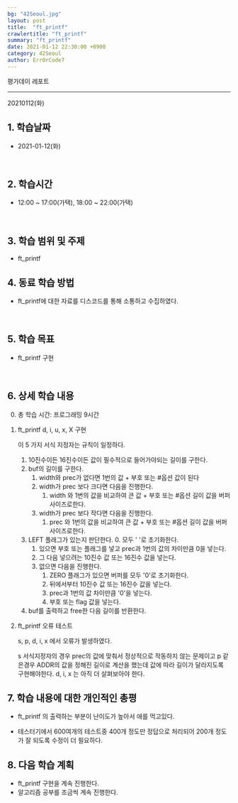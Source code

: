 ```yaml
---
bg: "42Seoul.jpg"
layout: post
title:  "ft_printf"
crawlertitle: "ft_printf"
summary: "ft_printf"
date: 2021-01-12 22:30:00 +0900
category: 42Seoul
author: Err0rCode7
---
```


평가데이 레포트

---

20210112(화)

## 1. 학습날짜

- 2021-01-12(화)
<br>

## 2. 학습시간

- 12:00 ~ 17:00(가택), 18:00 ~ 22:00(가택)
<br>

## 3. 학습 범위 및 주제

- ft_printf

## 4. 동료 학습 방법

- ft_printf에 대한 자료를 디스코드를 통해 소통하고 수집하였다.
<br>

## 5. 학습 목표

- ft_printf 구현

<br>

## 6. 상세 학습 내용

0. 총 학습 시간: 프로그래밍 9시간

1. ft_printf d, i, u, x, X 구현

	이 5 가지 서식 지정자는 규칙이 일정하다.

	1. 10진수이든 16진수이든 값이 필수적으로 들어가야되는 길이를 구한다.
	2. buf의 길이를 구한다.
		1. width와 prec가 없다면 1번의 값 + 부호 또는 #옵션 값이 된다
		2. width가 prec 보다 크다면 다음을 진행한다.
			1. width 와 1번의 값을 비교하여 큰 값 + 부호 또는 #옵션 길이 값을 버퍼 사이즈로한다.
		3. width가 prec 보다 작다면 다음을 진행한다.
			1. prec 와 1번의 값을 비교하여 큰 값 + 부호 또는 #옵션 길이 값을 버퍼 사이즈로한다.
	3. LEFT 플래그가 있는지 판단한다.
		0. 모두 ' '로 초기화한다.
		1. 있으면 부호 또는 플래그를 넣고 prec과 1번의 값의 차이만큼 0을 넣는다.
		2. 그 다음 넣으려는 10진수 값 또는 16진수 값을 넣는다.
		2. 없으면 다음을 진행한다.
			1. ZERO 플래그가 있으면 버퍼를 모두 '0'로 초기화한다.
			2. 뒤에서부터 10진수 값 또는 16진수 값을 넣는다.
			3. prec과 1번의 값 차이만큼 '0'을 넣는다.
			4. 부호 또는 flag 값을 넣는다.
	4. buf를 출력하고 free한 다음 길이를 반환한다.

2. ft_printf 오류 테스트

	s, p, d, i, x 에서 오류가 발생하였다.

	s 서식지정자의 경우 prec의 값에 맞춰서 정상적으로 작동하지 않는 문제이고 p 같은경우 ADDR의 값을 정해진 길이로 계산을 했는데 값에 따라 길이가 달라지도록 구현해야한다. d, i, x 는 아직 더 살펴보아야 한다.

## 7. 학습 내용에 대한 개인적인 총평

- ft_printf 의 출력하는 부분이 난이도가 높아서 애를 먹고있다.

- 테스터기에서 600여개의 테스트중 400개 정도만 정답으로 처리되어 200개 정도가 잘 되도록 수정이 더 필요하다.

## 8. 다음 학습 계획

- ft_printf 구현을 계속 진행한다.
- 알고리즘 공부를 조금씩 계속 진행한다.
